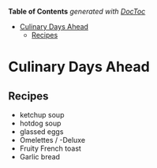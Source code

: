<!-- START doctoc generated TOC please keep comment here to allow auto update -->
<!-- DON'T EDIT THIS SECTION, INSTEAD RE-RUN doctoc TO UPDATE -->
**Table of Contents**  *generated with [DocToc](https://github.com/thlorenz/doctoc)*

- [Culinary Days Ahead](#culinary-days-ahead)
  - [Recipes](#recipes)

<!-- END doctoc generated TOC please keep comment here to allow auto update -->

# Culinary Days Ahead

## Recipes

- ketchup soup
- hotdog soup
- glassed eggs
- Omelettes / -Deluxe
- Fruity French toast
- Garlic bread
